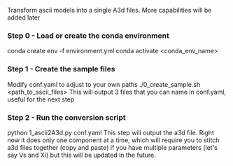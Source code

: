Transform ascii models into a single A3d files. More capabilities will be added later

### Step 0 - Load or create the conda environment
conda create env -f environment.yml
conda activate <conda_env_name>

### Step 1 - Create the sample files
Modify conf.yaml to adjust to your own paths
./0_create_sample.sh <path_to_ascii_files>
This will output 3 files that you can name in conf.yaml, useful for the next step

### Step 2 - Run the conversion script
python 1_ascii2A3d.py conf.yaml
This step will output the a3d file. Right now it does only one component at a time, which will require you to stitch a3d files together (copy and paste) if you have multiple parameters (let's say Vs and Xi) but this will be updated in the future.
